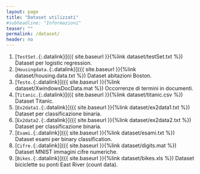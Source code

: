 ```yaml
---
layout: page
title: "Dataset utilizzati"
#subheadline: "Informazioni"
teaser: ""
permalink: /dataset/
header: no
---
```


1. [`TestSet.`{:.datalink}]({{ site.baseurl }}{%link dataset/testSet.txt %}) Dataset per logistic regression.
1. [`Housingdata.`{:.datalink}]({{ site.baseurl }}{%link dataset/housing.data.txt %}) Dataset abitazioni Boston.
1. [`Testo.`{:.datalink}]({{ site.baseurl }}{%link dataset/XwindowsDocData.mat %}) Occorrenze di termini in documenti.
1. [`Titanic.`{:.datalink}]({{ site.baseurl }}{%link dataset/titanic.csv %}) Dataset Titanic.
1. [`Ex2data1.`{:.datalink}]({{ site.baseurl }}{%link dataset/ex2data1.txt %}) Dataset per classificazione binaria.
1. [`Ex2data2.`{:.datalink}]({{ site.baseurl }}{%link dataset/ex2data2.txt %}) Dataset per classificazione binaria.
1. [`Esami.`{:.datalink}]({{ site.baseurl }}{%link dataset/esami.txt %}) Dataset esami per binary classification.
1. [`Cifre.`{:.datalink}]({{ site.baseurl }}{%link dataset/digits.mat %}) Dataset MNIST immagini cifre numeriche.
1. [`Bikes.`{:.datalink}]({{ site.baseurl }}{%link dataset/bikes.xls %}) Dataset biciclette su ponti East River (count data).

<!--1. [`Jane Austen.`{:.datalink}]({{ site.baseurl }}{%link dataset/austen.jpg %}) Immagine di Jane Austen

1. [`Iris.`{:.datalink}]({{ site.baseurl }}{%link dataset/iris.csv %}) Classificazione iris per caratteristiche di petalo e sepalo.
1. [`Mammals.`{:.datalink}]({{ site.baseurl }}{%link dataset/mammals.csv %}) Peso e dimensione cervello in mammiferi.
1. [`Cars.`{:.datalink}]({{ site.baseurl }}{%link dataset/cars.csv %}) Velocità e spazio di frenata.
1. [`Newsgroups.`{:.datalink}]({{ site.baseurl }}{%link dataset/20news_w100.mat %}) Occorrenze di termini in documenti da newsgroups.
1. [`3classi train.`{:.datalink}]({{ site.baseurl }}{%link dataset/knnClassify3c.csv %}) Training set a 3 classi.
1. [`3classi test.`{:.datalink}]({{ site.baseurl }}{%link dataset/knnClassify3c-test.csv %}) Test set a 3 classi.
-->




